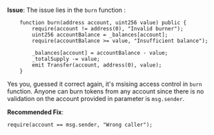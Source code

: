 **Issue**:
The issue lies in the `burn` function : 

```solidity
    function burn(address account, uint256 value) public {
        require(account != address(0), "Invalid burner");
        uint256 accountBalance = _balances[account];
        require(accountBalance >= value, "Insufficient balance");

        _balances[account] = accountBalance - value;
        _totalSupply -= value;
        emit Transfer(account, address(0), value);
    }
```

Yes you, guessed it correct again, it's msising access control in `burn` function.  Anyone can burn tokens from any account since there is no validation on the account provided in parameter is `msg.sender`.

**Recommended Fix**:  
```solidity
require(account == msg.sender, "Wrong caller");
```


